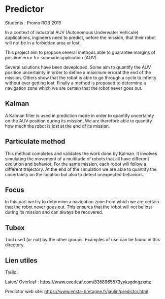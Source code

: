 # Predictor

Students :
Promo ROB 2019

In a context of industrial AUV (Autonomous Underwater Vehicule) applications, ingineers need to predict, before the mission, that their robot will not be in a forbidden area or lost.

This project aim to propose several methods able to guarantee margins of position error for submarin application (AUV). 

Several solutions have been deveploped. Some aim to quantify the AUV position uncertainty in order to define a maximum errorat the end of the mission. Others show that the robot is able to go through a cycle to infinity without ever getting lost. Finally a method is proposed to determine a navigation zone which we are certain that the robot never goes out.

## Kalman
A Kalman filter is used in prediction mode in order to quantify uncertainty on the AUV position during its mission. We are therefore able to quantify how much the robot is lost at the end of its mission.

## Particulate method
This method completes and validates the work done by Kalman. It involves simulating the movement of a multitude of robots that all have different evolution and behavior. For the same mission, each robot will follow a different trajectory. At the end of the simulation we are able to quantify the uncertainty on the location but also to detect unexpected behaviors.

## Focus
In this part we try to determine a navigation zone from which we are certain that the robot never goes out. This ensures that the robot will not be lost during its mission and can always be recovered.

## Tubex
Tool used (or not) by the other groups. Examples of use can be found in this directory.

## Lien utiles

Trello: 

Latex/ Overleaf : https://www.overleaf.com/8358965573yyksgdngzxmz

Predictor web site: https://www.ensta-bretagne.fr/jaulin/predictor.html
